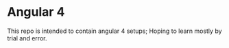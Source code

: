 # Angular 4

This repo is intended to contain angular 4 setups;
Hoping to learn mostly by trial and error.
